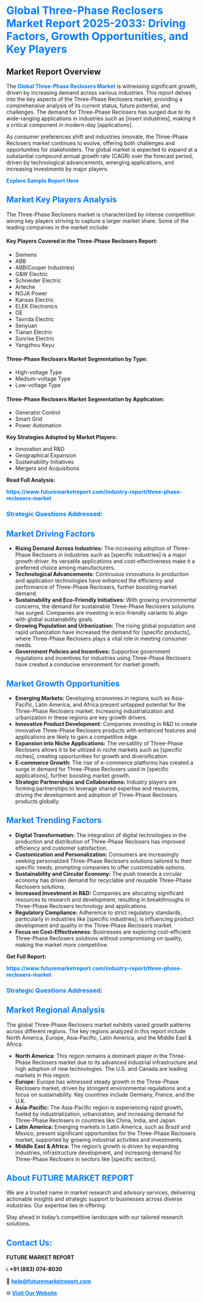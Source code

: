 <h1 style="color: #007BFF;">Global Three-Phase Reclosers Market Report 2025-2033: Driving Factors, Growth Opportunities, and Key Players</h1>

<section id="overview">
<h2>Market Report Overview</h2>
<p>The <a href="https://www.futuremarketreport.com/industry-report/three-phase-reclosers-market" style="color: #007BFF; text-decoration: none;"><strong>Global Three-Phase Reclosers Market</strong></a> is witnessing significant growth, driven by increasing demand across various industries. This report delves into the key aspects of the Three-Phase Reclosers market, providing a comprehensive analysis of its current status, future potential, and challenges. The demand for Three-Phase Reclosers has surged due to its wide-ranging applications in industries such as [insert industries], making it a critical component in modern-day [applications].</p>
<p>As consumer preferences shift and industries innovate, the Three-Phase Reclosers market continues to evolve, offering both challenges and opportunities for stakeholders. The global market is expected to expand at a substantial compound annual growth rate (CAGR) over the forecast period, driven by technological advancements, emerging applications, and increasing investments by major players.</p>
</section>

<section id="overview">
<p><a href="https://www.futuremarketreport.com/request-sample/reportId=60073" style="color: #007BFF; text-decoration: none;"><strong>Explore Sample Report Here</strong></a></p>
</section>

<section id="key-players">
<h2 style="color: #007BFF;">Market Key Players Analysis</h2>
<p>The Three-Phase Reclosers market is characterized by intense competition among key players striving to capture a larger market share. Some of the leading companies in the market include:</p>
<h4>Key Players Covered in the Three-Phase Reclosers Report:</h4>
<ul><li>Siemens</li><li>ABB</li><li>ABB(Cooper Industries)</li><li>G&amp;W Electric</li><li>Schneider Electric</li><li>Arteche</li><li>NOJA Power</li><li>Kansas Electric</li><li>ELEK Electronics</li><li>GE</li><li>Tavrida Electric</li><li>Senyuan</li><li>Tianan Electric</li><li>Sunrise Electric</li><li>Yangzhou Keyu</li></ul>
<h4>Three-Phase Reclosers Market Segmentation by Type:</h4>
<ul><li>High-voltage Type</li><li>Medium-voltage Type</li><li>Low-voltage Type</li></ul>

<h4>Three-Phase Reclosers Market Segmentation by Application:</h4>
<ul><li>Generator Control</li><li>Smart Grid</li><li>Power Automation</li></ul>
<p><strong>Key Strategies Adopted by Market Players:</strong></p>
<ul>
<li>Innovation and R&D</li>
<li>Geographical Expansion</li>
<li>Sustainability Initiatives</li>
<li>Mergers and Acquisitions</li>
</ul>
</section>

<section>
<p><strong>Read Full Analysis: </strong></p><a href="https://www.futuremarketreport.com/industry-report/three-phase-reclosers-market" style="color: #007BFF; text-decoration: none;"><strong>https://www.futuremarketreport.com/industry-report/three-phase-reclosers-market</strong></a>
<h3 style="color: #007BFF;">Strategic Questions Addressed:</h3>
</section>

<section id="driving-factors">
<h2 style="color: #007BFF;">Market Driving Factors</h2>
<ul>
<li><strong>Rising Demand Across Industries:</strong> The increasing adoption of Three-Phase Reclosers in industries such as [specific industries] is a major growth driver. Its versatile applications and cost-effectiveness make it a preferred choice among manufacturers.</li>
<li><strong>Technological Advancements:</strong> Continuous innovations in production and application technologies have enhanced the efficiency and performance of Three-Phase Reclosers, further boosting market demand.</li>
<li><strong>Sustainability and Eco-Friendly Initiatives:</strong> With growing environmental concerns, the demand for sustainable Three-Phase Reclosers solutions has surged. Companies are investing in eco-friendly variants to align with global sustainability goals.</li>
<li><strong>Growing Population and Urbanization:</strong> The rising global population and rapid urbanization have increased the demand for [specific products], where Three-Phase Reclosers plays a vital role in meeting consumer needs.</li>
<li><strong>Government Policies and Incentives:</strong> Supportive government regulations and incentives for industries using Three-Phase Reclosers have created a conducive environment for market growth.</li>
</ul>
</section>

<section id="growth-opportunities">
<h2 style="color: #007BFF;">Market Growth Opportunities</h2>
<ul>
<li><strong>Emerging Markets:</strong> Developing economies in regions such as Asia-Pacific, Latin America, and Africa present untapped potential for the Three-Phase Reclosers market. Increasing industrialization and urbanization in these regions are key growth drivers.</li>
<li><strong>Innovative Product Development:</strong> Companies investing in R&D to create innovative Three-Phase Reclosers products with enhanced features and applications are likely to gain a competitive edge.</li>
<li><strong>Expansion into Niche Applications:</strong> The versatility of Three-Phase Reclosers allows it to be utilized in niche markets such as [specific niches], creating opportunities for growth and diversification.</li>
<li><strong>E-commerce Growth:</strong> The rise of e-commerce platforms has created a surge in demand for Three-Phase Reclosers used in [specific applications], further boosting market growth.</li>
<li><strong>Strategic Partnerships and Collaborations:</strong> Industry players are forming partnerships to leverage shared expertise and resources, driving the development and adoption of Three-Phase Reclosers products globally.</li>
</ul>
</section>

<section id="trending-factors">
<h2 style="color: #007BFF;">Market Trending Factors</h2>
<ul>
<li><strong>Digital Transformation:</strong> The integration of digital technologies in the production and distribution of Three-Phase Reclosers has improved efficiency and customer satisfaction.</li>
<li><strong>Customization and Personalization:</strong> Consumers are increasingly seeking personalized Three-Phase Reclosers solutions tailored to their specific needs, prompting companies to offer customizable options.</li>
<li><strong>Sustainability and Circular Economy:</strong> The push towards a circular economy has driven demand for recyclable and reusable Three-Phase Reclosers solutions.</li>
<li><strong>Increased Investment in R&D:</strong> Companies are allocating significant resources to research and development, resulting in breakthroughs in Three-Phase Reclosers technology and applications.</li>
<li><strong>Regulatory Compliance:</strong> Adherence to strict regulatory standards, particularly in industries like [specific industries], is influencing product development and quality in the Three-Phase Reclosers market.</li>
<li><strong>Focus on Cost-Effectiveness:</strong> Businesses are exploring cost-efficient Three-Phase Reclosers solutions without compromising on quality, making the market more competitive.</li>
</ul>
</section>

<section>
<p><strong>Get Full Report: </strong></p><a href="https://www.futuremarketreport.com/industry-report/three-phase-reclosers-market" style="color: #007BFF; text-decoration: none;"><strong>https://www.futuremarketreport.com/industry-report/three-phase-reclosers-market</strong></a>
<h3 style="color: #007BFF;">Strategic Questions Addressed:</h3>
</section>


<section id="regional-analysis">
<h2 style="color: #007BFF;">Market Regional Analysis</h2>
<p>The global Three-Phase Reclosers market exhibits varied growth patterns across different regions. The key regions analyzed in this report include North America, Europe, Asia-Pacific, Latin America, and the Middle East & Africa:</p>
<ul>
<li><strong>North America:</strong> This region remains a dominant player in the Three-Phase Reclosers market due to its advanced industrial infrastructure and high adoption of new technologies. The U.S. and Canada are leading markets in this region.</li>
<li><strong>Europe:</strong> Europe has witnessed steady growth in the Three-Phase Reclosers market, driven by stringent environmental regulations and a focus on sustainability. Key countries include Germany, France, and the U.K.</li>
<li><strong>Asia-Pacific:</strong> The Asia-Pacific region is experiencing rapid growth, fueled by industrialization, urbanization, and increasing demand for Three-Phase Reclosers in countries like China, India, and Japan.</li>
<li><strong>Latin America:</strong> Emerging markets in Latin America, such as Brazil and Mexico, present significant opportunities for the Three-Phase Reclosers market, supported by growing industrial activities and investments.</li>
<li><strong>Middle East & Africa:</strong> The region’s growth is driven by expanding industries, infrastructure development, and increasing demand for Three-Phase Reclosers in sectors like [specific sectors].</li>
</ul>
</section>

<footer>
<h2 style="color: #007BFF;">About FUTURE MARKET REPORT</h2>
<p>We are a trusted name in market research and advisory services, delivering actionable insights and strategic support to businesses across diverse industries. Our expertise lies in offering:</p>

<p>Stay ahead in today’s competitive landscape with our tailored research solutions.</p>

<h2 style="color: #007BFF;">Contact Us:</h2>
<p><strong>FUTURE MARKET REPORT</strong></p>
<p>📞 <strong>+91 (883) 074-8030</strong></p>
<p>📧 <strong><a href="mailto:help@futuremarketreport.com" style="color: #007BFF;">help@futuremarketreport.com</a></strong></p>
<p>🌐 <strong><a href="https://www.futuremarketreport.com/" style="color: #007BFF;">Visit Our Website</a></strong></p>
</footer>